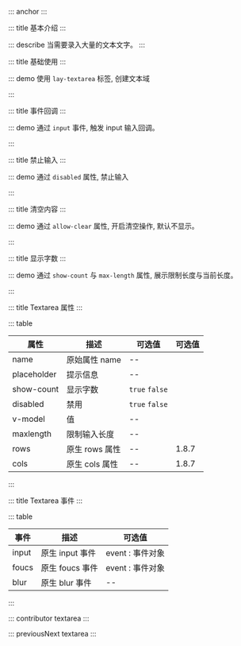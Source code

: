 ::: anchor
:::

::: title 基本介绍
:::

::: describe 当需要录入大量的文本文字。
:::

::: title 基础使用
:::

::: demo 使用 `lay-textarea` 标签, 创建文本域

<template>
  <lay-textarea placeholder="请输入描述" style="width:100px;height:100px;min-height:50px;"  v-model="data1">
  </lay-textarea>
</template>

<script>
import { ref } from 'vue'

export default {
  setup() {

    const data1 = ref(``);

    return {
      data1
    }
  }
}
</script>

:::

::: title 事件回调
:::

::: demo 通过 `input` 事件, 触发 input 输入回调。

<template>
  <lay-textarea placeholder="Input 事件" v-model="data2" @input="input"></lay-textarea>
</template>

<script>
import { ref } from 'vue'

export default {
  setup() {

    const data2 = ref("");

    const input = function( val ) {
        console.log(val)
    }

    return {
      data2,
      input
    }
  }
}
</script>

:::

::: title 禁止输入
:::

::: demo 通过 `disabled` 属性, 禁止输入

<template>
  <lay-textarea placeholder="禁止输入" v-model="data3" :disabled="disabled"></lay-textarea>
</template>

<script>
import { ref } from 'vue'

export default {
  setup() {

    const data3 = ref("");
    const disabled = ref(true)
    return {
      data3,
      disabled
    }
  }
}
</script>

:::

::: title 清空内容
:::

::: demo 通过 `allow-clear` 属性, 开启清空操作, 默认不显示。

<template>
  <lay-textarea placeholder="请输入内容" v-model="data3" allow-clear></lay-textarea>
</template>

<script>
import { ref } from 'vue'

export default {
  setup() {

    const data3 = ref("");

    return {
      data3
    }
  }
}
</script>

:::

::: title 显示字数
:::

::: demo 通过 `show-count` 与 `max-length` 属性, 展示限制长度与当前长度。

<template>
  <lay-textarea placeholder="显示字数" v-model="data4" show-count></lay-textarea>
  <br>
  <lay-textarea placeholder="最大输入长度" v-model="data5" show-count :maxlength="10"></lay-textarea>
</template>

<script>
import { ref } from 'vue'

export default {
  setup() {

    const data4 = ref("");
    const data5 = ref("");
    return {
      data4,
      data5
    }
  }
}
</script>

:::

::: title Textarea 属性
:::

::: table

| 属性        | 描述          | 可选值         |可选值         |
| ----------- | ------------- | -------------- | -------------- |
| name        | 原始属性 name | --             | |
| placeholder | 提示信息      | --             | |
| show-count  | 显示字数       | `true` `false`  | |
| disabled    | 禁用          | `true` `false` | |
| v-model     | 值            | --             | |
| maxlength   | 限制输入长度   | --             | |
| rows   | 原生 rows 属性       | --             | 1.8.7 |
| cols   | 原生 cols 属性      | --             | 1.8.7 |
:::

::: title Textarea 事件
:::

::: table

| 事件  | 描述            | 可选值           |
| ----- | --------------- | ---------------- |
| input | 原生 input 事件 | event : 事件对象 |
| foucs | 原生 foucs 事件 | event : 事件对象 |
| blur  | 原生 blur 事件  | --               |

:::

::: contributor textarea
:::

::: previousNext textarea
:::